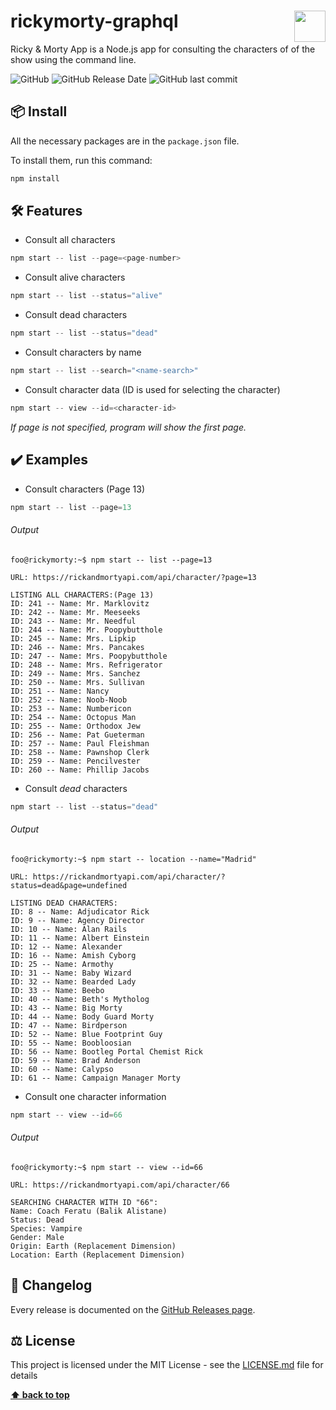 # rickymorty-graphql <img src="https://www.nebrija.com/lp/2019/inc/common/assets/img/logo_nebrija.png" height="50px" align="right" />

Ricky & Morty App is a Node.js app for consulting the characters of of the show using the command line.

![GitHub](https://img.shields.io/github/license/JaimeDordio/rickymorty)
![GitHub Release Date](https://img.shields.io/github/release-date/JaimeDordio/rickymorty)
![GitHub last commit](https://img.shields.io/github/last-commit/JaimeDordio/rickymorty)

## 📦 Install

All the necessary packages are in the `package.json` file.

To install them, run this command:

```js
npm install
```



## 🛠 Features

- Consult all characters

```js
npm start -- list --page=<page-number>
```




- Consult alive characters

```javascript
npm start -- list --status="alive"
```




- Consult dead characters

```javascript
npm start -- list --status="dead"
```




- Consult characters by name

```javascript
npm start -- list --search="<name-search>"
```




- Consult character data (ID is used for selecting the character)

```javascript
npm start -- view --id=<character-id>
```



*If page is not specified, program will show the first page.*



## ✔️ Examples

- Consult characters (Page 13)

```js
npm start -- list --page=13
```

###### Output

```console
foo@rickymorty:~$ npm start -- list --page=13

URL: https://rickandmortyapi.com/api/character/?page=13

LISTING ALL CHARACTERS:(Page 13)
ID: 241 -- Name: Mr. Marklovitz
ID: 242 -- Name: Mr. Meeseeks
ID: 243 -- Name: Mr. Needful
ID: 244 -- Name: Mr. Poopybutthole
ID: 245 -- Name: Mrs. Lipkip
ID: 246 -- Name: Mrs. Pancakes
ID: 247 -- Name: Mrs. Poopybutthole
ID: 248 -- Name: Mrs. Refrigerator
ID: 249 -- Name: Mrs. Sanchez
ID: 250 -- Name: Mrs. Sullivan
ID: 251 -- Name: Nancy
ID: 252 -- Name: Noob-Noob
ID: 253 -- Name: Numbericon
ID: 254 -- Name: Octopus Man
ID: 255 -- Name: Orthodox Jew
ID: 256 -- Name: Pat Gueterman
ID: 257 -- Name: Paul Fleishman
ID: 258 -- Name: Pawnshop Clerk
ID: 259 -- Name: Pencilvester
ID: 260 -- Name: Phillip Jacobs
```



- Consult *dead* characters

```javascript
npm start -- list --status="dead"
```

###### Output

```console
foo@rickymorty:~$ npm start -- location --name="Madrid"

URL: https://rickandmortyapi.com/api/character/?status=dead&page=undefined

LISTING DEAD CHARACTERS:
ID: 8 -- Name: Adjudicator Rick
ID: 9 -- Name: Agency Director
ID: 10 -- Name: Alan Rails
ID: 11 -- Name: Albert Einstein
ID: 12 -- Name: Alexander
ID: 16 -- Name: Amish Cyborg
ID: 25 -- Name: Armothy
ID: 31 -- Name: Baby Wizard
ID: 32 -- Name: Bearded Lady
ID: 33 -- Name: Beebo
ID: 40 -- Name: Beth's Mytholog
ID: 43 -- Name: Big Morty
ID: 44 -- Name: Body Guard Morty
ID: 47 -- Name: Birdperson
ID: 52 -- Name: Blue Footprint Guy
ID: 55 -- Name: Boobloosian
ID: 56 -- Name: Bootleg Portal Chemist Rick
ID: 59 -- Name: Brad Anderson
ID: 60 -- Name: Calypso
ID: 61 -- Name: Campaign Manager Morty
```




- Consult one character information

```javascript
npm start -- view --id=66
```

###### Output

```console
foo@rickymorty:~$ npm start -- view --id=66

URL: https://rickandmortyapi.com/api/character/66

SEARCHING CHARACTER WITH ID "66":
Name: Coach Feratu (Balik Alistane)
Status: Dead
Species: Vampire
Gender: Male
Origin: Earth (Replacement Dimension)
Location: Earth (Replacement Dimension)
```



## 📃 Changelog

Every release is documented on the [GitHub Releases page](https://github.com/JaimeDordio/rickymorty/releases).

## ⚖️ License

This project is licensed under the MIT License - see the [LICENSE.md](https://github.com/JaimeDordio/rickymorty/blob/master/LICENSE) file for details

**[⬆ back to top](#features)**

